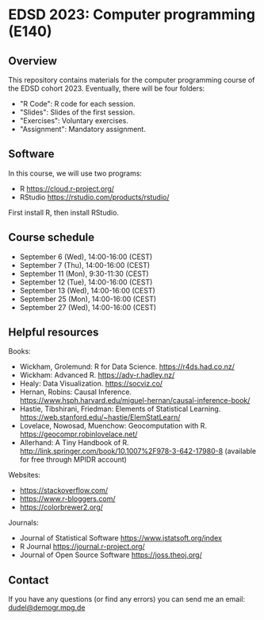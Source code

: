 # EDSD 2023: Computer programming (E140)

## Overview

This repository contains materials for the computer programming course of the EDSD cohort 2023. Eventually, there will be four folders:

* "R Code": R code for each session.
* "Slides": Slides of the first session.
* "Exercises": Voluntary exercises.  
* "Assignment": Mandatory assignment.

## Software

In this course, we will use two programs:

* R https://cloud.r-project.org/
* RStudio https://rstudio.com/products/rstudio/ 

First install R, then install RStudio.

## Course schedule

* September 6 (Wed), 14:00-16:00 (CEST)
* September 7 (Thu), 14:00-16:00 (CEST)
* September 11 (Mon), 9:30-11:30 (CEST)
* September 12 (Tue), 14:00-16:00 (CEST)
* September 13 (Wed), 14:00-16:00 (CEST)
* September 25 (Mon), 14:00-16:00 (CEST)
* September 27 (Wed), 14:00-16:00 (CEST)

## Helpful resources

Books:

* Wickham, Grolemund: R for Data Science. https://r4ds.had.co.nz/
* Wickham: Advanced R. https://adv-r.hadley.nz/
* Healy: Data Visualization. https://socviz.co/ 
* Hernan, Robins: Causal Inference. https://www.hsph.harvard.edu/miguel-hernan/causal-inference-book/
* Hastie, Tibshirani, Friedman: Elements of Statistical Learning. https://web.stanford.edu/~hastie/ElemStatLearn/ 
* Lovelace, Nowosad, Muenchow: Geocomputation with R. https://geocompr.robinlovelace.net/ 
* Allerhand: A Tiny Handbook of R. http://link.springer.com/book/10.1007%2F978-3-642-17980-8 (available for free through MPIDR account)

Websites:

* https://stackoverflow.com/
* https://www.r-bloggers.com/ 
* https://colorbrewer2.org/

Journals:

* Journal of Statistical Software https://www.jstatsoft.org/index 
* R Journal https://journal.r-project.org/ 
* Journal of Open Source Software https://joss.theoj.org/

## Contact

If you have any questions (or find any errors) you can send me an email: dudel@demogr.mpg.de